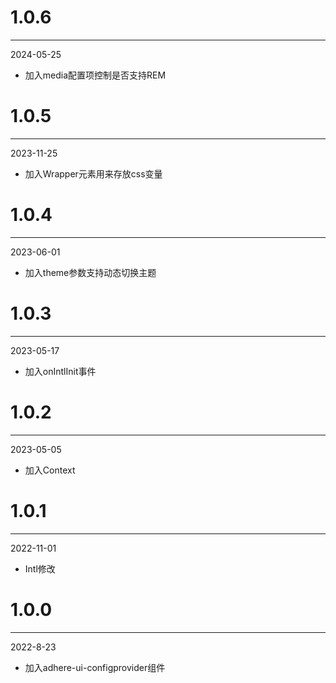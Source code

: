 # 1.0.6

***

2024-05-25

* 加入media配置项控制是否支持REM

# 1.0.5

***

2023-11-25

* 加入Wrapper元素用来存放css变量

# 1.0.4

***

2023-06-01

* 加入theme参数支持动态切换主题

# 1.0.3

***

2023-05-17

* 加入onIntlInit事件

# 1.0.2

***

2023-05-05

* 加入Context

# 1.0.1

***

2022-11-01

* Intl修改

# 1.0.0

***

2022-8-23

* 加入adhere-ui-configprovider组件
